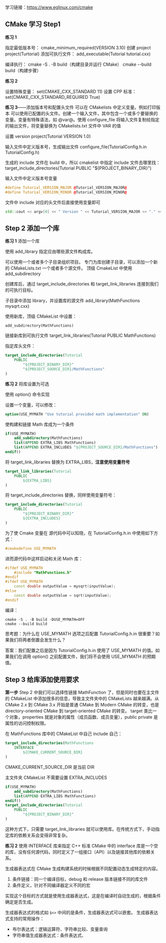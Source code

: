 学习链接：https://www.eglinux.com/cmake
## CMake 学习 Step1
**练习 1**

指定最低版本号：
cmake_minimum_required(VERSION 3.10)
创建 project
project(Turtorial)
添加可执行文件：
add_executable(Tutorial tutorial.cxx)

编译执行：
cmake -S . -B build（构建目录并运行 CMake）
cmake --build build（构建步骤）

**练习 2**

设置特殊变量：
set(CMAKE_CXX_STANDARD 11)
设置 CPP 标准：
set(CMAKE_CXX_STANDARD_REQUIRED True)

**练习 3**——添加版本号和配置头文件
可以在 CMakelists 中定义变量。例如打印版本
可以使用已配置的头文件。创建一个输入文件，其中包含一个或多个要替换的变量。变量有特殊语法，如 @var@。使用 configure_file 将输入文件复制给指定的输出文件，将变量替换为 CMakelists.txt 文件中 VAR 的值

设置 version
project(Tutorial VERSION 1.0)

输入文件中定义版本号，生成输出文件
configure_file(TutorialConfig.h.in TutorialConfig.h)

生成的 include 文件在 build 中，所以 cmakelist 中指定 include 文件去哪里找：
target_include_directories(Tutorial PUBLIC "${PROJECT_BINARY_DIR}")

输入文件中定义版本号变量
```cpp
#define Tutorial_VERSION_MAJOR @Tutorial_VERSION_MAJOR@
#define Tutorial_VERSION_MINOR @Tutorial_VERSION_MINOR@
```

文件中 include 对应的头文件后直接使用变量即可
```cpp
std::cout << argv[0] << " Version " << Tutorial_VERSION_MAJOR << "." << Tutorial_VERSION_MINOR << std::endl;
```

## Step 2 添加一个库

**练习 1** 添加一个库

使用 add_library 指定应由哪些源文件构成库。

可以使用一个或者多个子目录组织项目。
专门为库创建子目录，可以添加一个新的 CMakeLists.txt 一个或者多个源文件。
顶级 CmakeList 中使用 add_subdirectory

创建库后，通过 target_include_directories 和 target_link_libraries 连接到我们的可执行目标。

子目录中添加 library，并设置库的源文件
add_library(MathFunctions mysqrt.cxx)

使用新库，顶级 CMakeList 中设置：
```
add_subdirectory(MathFunctions)
```

链接新库到可执行文件
target_link_libraries(Tutorial PUBLIC MathFunctions)

指定库头文件：
```cmake
target_include_directories(Tutorial
    PUBLIC
        "${PROJECT_BINARY_DIR}"
        "${PROJECT_SOURCE_DIR}/MathFunctions"
)
```

**练习 2** 将库设置为可选

使用 option() 命令实现

设置一个变量，可以修改：
```cmake
option(USE_MYMATH "Use tutorial provided math implementation" ON)
```

使构建和链接 Math 库成为一个条件
```cmake
if(USE_MYMATH) 
	add_subdirectory(MathFunctions) 
	list(APPEND EXTRA_LIBS MathFunctions) 
	list(APPEND EXTRA_INCLUDES "${PROJECT_SOURCE_DIR}/MathFunctions") 
endif()
```

将 target_link_libraries 替换为 EXTRA_LIBS，**注意使用变量符号**
```cmake
target_link_libraries(Tutorial
    PUBLIC
        ${EXTRA_LIBS}
)
```

将 target_include_directories 替换，同样使用变量符号：
```cmake
target_include_directories(Tutorial
    PUBLIC
        "${PROJECT_BINARY_DIR}"
        ${EXTRA_INCLUDES}
)
```

为了使 Cmake 变量在 源代码中可以知晓，在 TutorialConfig.h.in 中使用如下方式：
```cpp
#cmakedefine USE_MYMATH
```

进而源代码中这样启动和关闭 Math 库：
```cpp
#ifdef USE_MYMATH
    #include "MathFunctions.h"
#endif
#ifdef USE_MYMATH
    const double outputValue = mysqrt(inputValue);
#else
    const double outputValue = sqrt(inputValue);
#endif
```

编译：
```shell
cmake -S . -B build -DUSE_MYMATH=OFF
cmake --build build
```

思考题：为什么在 USE_MYMATH 选项之后配置 TutorialConfig.h.in 很重要？如果我们将两者倒置会发生什么？

答案：我们配置之后是因为 TutorialConfig.h.in 使用了 USE_MYMATH 的值。如果我们在调用 option() 之前配置文件，我们将不会使用 USE_MYMATH 的预期值。


## Step 3 给库添加使用要求

**第一步** Step 2 中我们可以选择性链接 MathFunction 了，但是同时也要在主文件的 CMakeList 中添加很多的信息，导致主文件夹中的 CMakeLists 越来越满。从 CMake 2.x 到 CMake 3.x 开始是普通 CMake 到 Modern CMake 的转变，也是 directory-oriented CMake 到 target-oriented CMake 的转变。
target 类比一个对象，properties 就是对象的属性（成员函数、成员变量），public private 是属性的访问控制权限。

在 MathFunctions 库中的 CMakeList 中自己 include 自己：
```cmake
target_include_directories(MathFunctions
    INTERFACE
        ${CMAKE_CURRENT_SOURCE_DIR}
)
```
CMAKE_CURRENT_SOURCE_DIR 是当前 DIR

主文件夹 CMakeList 不需要设置 EXTRA_INCLUDES
```cmake
if(USE_MYMATH)
    add_subdirectory(MathFunctions)
    list(APPEND EXTRA_LIBS MathFunctions)
endif()
target_include_directories(Tutorial
    PUBLIC
        "${PROJECT_BINARY_DIR}"
)
```

这种方式下，只需要 target_link_libraries 就可以使用库。在传统方式下，手动指定库的依赖关系会变得非常复杂。

**练习 2**
使用 INTERFACE 库来指定 C++ 标准
CMake 中的 interface 库是一个空的库，没有任何源代码，同时定义了一组接口（API）以及链接其他库的依赖关系。

生成器表达式在 CMake 生成构建系统的时候根据不同配置动态生成特定的内容。
1. 条件链接：同一个编译目标，debug 和 release 版本链接不同的库文件
2. 条件定义，针对不同编译器定义不同的宏

实现这个目标的方式就是使用生成器表达式，这是在编译时自动生成的，根据条件确定是否生成。

生成器表达式的格式如 `$<>` 中间的是条件，生成器表达式可以嵌套。
生成器表达式支持的常用操作：
- 布尔表达式：逻辑运算符、字符串比较、变量查询
- 字符串值生成器表达式：条件表达式、



<!-- # CMake 工程实践指南


本仓库是我(公众号：Eglinux)为了配合出 CMake 视频教程而建立的仓库，旨在记录一些 CMake 的基础知识以及视频教程中用到的例子。

CMake 学习交流群（如果二维码失效，请加我微信：eglinuxer，备注：CMake学习）：

<img src="./doc/picture/wechat.JPG" width="50%" height="50%">

## 0. 声明
本人知识有限，其中难免有不足之处。如果你发现什么地方有问题，欢迎指正，欢迎提 pull request。

本教程使用当前最新的 CMake 版本（VERSION 3.26.3）进行讲解，如果视频更新的过程中 CMake 更新了，那我也会同步使用最新的版本进行讲解。

课程对应的文档已全面转向我的个人网站，大家可以访问 https://www.eglinux.com/cmake/ 阅读文字版本教程。

---
以下目录内容会暂停一段时间，后续更新到 https://www.eglinux.com/cmake/。

## 1. 课程计划

### **第一部分：如何构建简单的可执行文件和库文件，这部分内容足以让你快速入门 CMake**
- [第 000 讲：工欲善其事必先利其器：CMake 最佳安装方法](./doc/000_how_to_install_cmake.md)
- [第 001 讲：使用 GitHub+ vscode + CMake 快速搭建一个 CMake 管理的项目仓库](./doc/001_github+vscode+cmake_to_build_a_repo.md)
- [第 002 讲：让 CMake 管理的项目真正工作起来：vscode + CMake 调试 C/C++ 项目](./doc/002_vscode+cmake_to_debug.md)
- [第 003 讲：CMake Targets 入门：CMake 如何构建简单的 Target](./doc/003_cmake_target_basic.md)

<font color="#dddd00">第一部分视频已全部更新，大家可以前往 [B站](https://www.bilibili.com/video/BV1vL41117xz/?spm_id_from=333.788&vd_source=70001201af6c9b750ff79c4703a168a6) 进行学习。</font> 

### **第二部分：全面介绍 CMake 的基础知识，为在大型项目中使 CMake 发挥最大的价值打下坚实的基础**
<font color="#dddd00">从第二部分开始，如果和平台无关的用法，我只会在一个平台演示，如果和平台相关的用法则会到用法支持的平台进行演示。</font> 

- [第 004 讲：CMake 变量之普通变量](./doc/004_cmake_var_basic.md)
- [第 005 讲：CMake 变量之环境变量](./doc/005_cmake_var_env.md)
- [第 006 讲：CMake 变量之缓存变量](./doc/006_cmake_var_cache.md)
- [第 007 讲：CMake 变量之作用域](./doc/007_cmake_var_scope.md)
- [第 008 讲：CMake 变量总结](./doc/008_cmake_var_summarize.md)
- [第 009 讲：CMake 字符串](./doc/009_cmake_string.md)
- [第 010 讲：CMake 列表](./doc/010_cmake_list.md)
- [第 011 讲：CMake 数学计算操作](./doc/011_cmake_math.md)
- [第 012 讲：CMake 流程控制之 if() 命令](./doc/012_cmake_if.md)
- [第 013 讲：CMake 流程控制之 for 循环](./doc/013_cmake_foreach.md)
- [第 014 讲：CMake 流程控制之 while 循环](./doc/014_cmake_while.md)
- [第 015 讲：CMake 流程控制之跳出循环和继续下一次循环](./doc/015_cmake_break_continue.md)
- [第 016 讲：如何使用子目录](./doc/016_cmake_add_subdirectory.md)
- [第 017 讲：子目录相关的作用域详解](./doc/017_scope_for_subdirectory.md)
- [第 018 讲：子目录中定义 project](./doc/018_project_for_subdirectory.md)
- [第 019 讲：CMake 命令之 include](./doc/019_cmake_include.md)
- [第 020 讲：项目相关的变量详解](./doc/020_project_relative_variables.md)
- [第 021 讲：CMake 提前结束处理命令：return](./doc/021_cmake_return.md)
- [第 022 讲：CMake 函数和宏基础](./doc/022_the_basics_of_functions_and_macros.md)
- [第 023 讲：CMake 函数和宏的参数处理基础](./doc/023_argument_handling_essentials.md)
- [第 024 讲：CMake 函数和宏之关键字参数](./doc/024_keyword_arguments.md)
- [第 025 讲：函数和宏返回值详解](./doc/025_functions_andmacros_returning_values.md)
- [第 026 讲：CMake 命令覆盖详解](./doc/026_overriding_commands.md)
- [第 027 讲：函数相关的特殊变量](./doc/027_special_variables_for_functions.md)
- [第 028 讲：复用 CMake 代码的其他方法](./doc/028_othrer_ways_of_invoking_cmake_code.md)
- [第 029 讲：CMake 处理参数时的一些问题说明](./doc/029_problems_with_argument_handling.md)
- [第 030 讲：CMake 属性通用命令](./doc/030_cmake_general_property_cmd.md)
- [第 031 讲：CMake 全局属性](./doc/031_cmake_global_property.md)
- [第 032 讲：目录属性](./doc/032_cmake_directory_property.md)
- [第 033 讲：Target 属性](./doc/033_cmake_target_property.md)
- [第 034 讲：源文件属性](./doc/034_cmake_source_property.md)
- [第 035 讲：CMake 其他属性](./doc/035_cmake_other_property.md)
- 
- 努力更新中...

### **第三部分：深入 CMake，探讨 CMake 精髓**
- 待更新
### **第四部分：CMake 工程实践，你要的这里都有**
- 待更新
### **第五部分：CMake 管理的开源项目带读，TA 有，我也要有**
- 待更新
### **第六部分：CMake 项目模板**
- 待更新
## 2. 如何学习

后续课程更新提醒，答疑等都会在知识星球上进行。为什么选择知识星球，因为知识星球是一个很好的可以将问答沉淀记录下来的地方。这样同样的问题，如果其他人遇到就不用再次提问了。

<img src="./doc/picture/zhishixingqiu.jpeg" width="100%" height="100%">

答疑：优先解答付费用户的疑问，当然免费用户的疑问我也会全部解答的，只是同一时间，如果有付费用户也在问问题，我将优先解答付费用户的问题。

## 3. 其他

其他未尽事宜，待后续补充。 -->